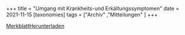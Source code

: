 +++
title = "Umgang mit Krankheits-und Erkältungssymptomen"
date = 2021-11-15
[taxonomies]
tags = ["Archiv" ,"Mitteilungen" ]
+++

[Merkblatt](https://volksschule-partenkirchen.de/wp-content/uploads/Merkblatt.pdf)[Herunterladen](https://volksschule-partenkirchen.de/wp-content/uploads/Merkblatt.pdf)
